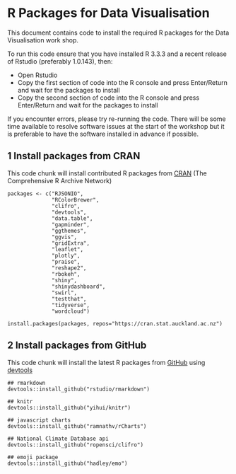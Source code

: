 # R Packages for Data Visualisation

This document contains code to install the required R packages for the Data Visualisation work shop.

To run this code ensure that you have installed R 3.3.3 and a recent release of Rstudio (preferably 1.0.143), then:

* Open Rstudio
* Copy the first section of code into the R console and press Enter/Return and wait for the packages to install
* Copy the second section of code into the R console and press Enter/Return and wait for the packages to install

If you encounter errors, please try re-running the code.
There will be some time available to resolve software issues at the start of the workshop but it is preferable to have the software installed in advance if possible.

## 1 Install packages from CRAN

This code chunk will install contributed R packages from [CRAN](https://cran.r-project.org/) (The Comprehensive R Archive Network)

```
packages <- c("RJSONIO",
              "RColorBrewer",
              "clifro",
              "devtools",
              "data.table",
              "gapminder",
              "ggthemes",
              "ggvis",
              "gridExtra",
              "leaflet",
              "plotly",
              "praise",
              "reshape2",
              "rbokeh",
              "shiny",
              "shinydashboard",
              "swirl",
              "testthat",
              "tidyverse",
              "wordcloud")

install.packages(packages, repos="https://cran.stat.auckland.ac.nz")
```

## 2 Install packages from GitHub

This code chunk will install the latest R packages from [GitHub](https://github.com/) using [devtools](https://github.com/hadley/devtools)

```
## rmarkdown
devtools::install_github("rstudio/rmarkdown")

## knitr
devtools::install_github("yihui/knitr")

## javascript charts
devtools::install_github("ramnathv/rCharts")

## National Climate Database api
devtools::install_github("ropensci/clifro")

## emoji package
devtools::install_github("hadley/emo")
```
